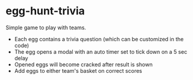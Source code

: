 # egg-hunt-trivia
Simple game to play with teams. 
- Each egg contains a trivia question (which can be customized in the code)
- The egg opens a modal with an auto timer set to tick down on a 5 sec delay
- Opened eggs will become cracked after result is shown
- Add eggs to either team's basket on correct scores
